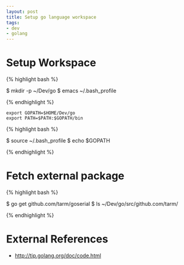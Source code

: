 ```yaml
---
layout: post
title: Setup go language workspace
tags:
- dev
- golang
---
```


Setup Workspace
===============

{% highlight bash %}

$ mkdir -p ~/Dev/go
$ emacs ~/.bash_profile

{% endhighlight %}

```
export GOPATH=$HOME/Dev/go
export PATH=$PATH:$GOPATH/bin
```

{% highlight bash %}

$ source ~/.bash_profile
$ echo $GOPATH

{% endhighlight %}


Fetch external package
======================

{% highlight bash %}

$ go get github.com/tarm/goserial
$ ls ~/Dev/go/src/github.com/tarm/

{% endhighlight %}


External References
===================

- <http://tip.golang.org/doc/code.html>
